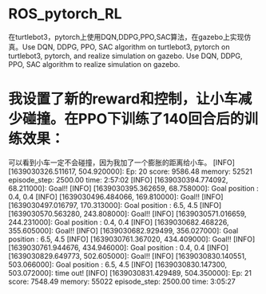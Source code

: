 # ROS_pytorch_RL
在turtlebot3，pytorch上使用DQN,DDPG,PPO,SAC算法，在gazebo上实现仿真。Use DQN, DDPG, PPO, SAC algorithm on turtlebot3, pytorch on turtlebot3, pytorch, and realize simulation on gazebo. Use DQN, DDPG, PPO, SAC algorithm to realize simulation on gazebo.

# 我设置了新的reward和控制，让小车减少碰撞。在PPO下训练了140回合后的训练效果：
可以看到小车一定不会碰撞，因为我加了一个膨胀的距离给小车。 
[INFO] [1639030326.511617, 504.920000]: Ep: 20 score: 9586.48 memory: 52521 episode_step: 2500.00 time: 2:57:02
[INFO] [1639030394.774092, 68.211000]: Goal!!
[INFO] [1639030395.362659, 68.758000]: Goal position : 0.4, 0.4
[INFO] [1639030496.484066, 169.810000]: Goal!!
[INFO] [1639030497.016797, 170.313000]: Goal position : 6.5, 4.5
[INFO] [1639030570.563280, 243.808000]: Goal!!
[INFO] [1639030571.016659, 244.231000]: Goal position : 0.4, 0.4
[INFO] [1639030682.468226, 355.605000]: Goal!!
[INFO] [1639030682.929499, 356.027000]: Goal position : 6.5, 4.5
[INFO] [1639030761.367020, 434.409000]: Goal!!
[INFO] [1639030761.944676, 434.946000]: Goal position : 0.4, 0.4
[INFO] [1639030829.649773, 502.605000]: Goal!!
[INFO] [1639030830.140551, 503.066000]: Goal position : 6.5, 4.5
[INFO] [1639030830.147300, 503.072000]: time out!
[INFO] [1639030831.429489, 504.350000]: Ep: 21 score: 7548.49 memory: 55022 episode_step: 2500.00 time: 3:05:27

